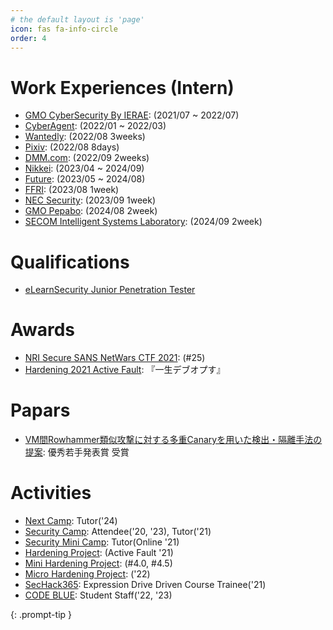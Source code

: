 ```yaml
---
# the default layout is 'page'
icon: fas fa-info-circle
order: 4
---
```


# Work Experiences (Intern)

- [GMO CyberSecurity By IERAE](https://gmo-cybersecurity.com/): (2021/07 ~ 2022/07)
- [CyberAgent](https://www.cyberagent.co.jp/): (2022/01 ~ 2022/03)
- [Wantedly](https://wantedlyinc.com/): (2022/08 3weeks)
- [Pixiv](https://www.pixiv.co.jp/): (2022/08 8days)
- [DMM.com](https://dmm-corp.com/company/): (2022/09 2weeks)
- [Nikkei](https://www.nikkei.co.jp/nikkeiinfo): (2023/04 ~ 2024/09)
- [Future](https://www.future.co.jp/): (2023/05 ~ 2024/08)
- [FFRI](https://www.ffri.jp/): (2023/08 1week)
- [NEC Security](https://www.nec-security.co.jp/): (2023/09 1week)
- [GMO Pepabo](https://pepabo.com/): (2024/08 2week)
- [SECOM Intelligent Systems Laboratory](https://www.secom.co.jp/isl/): (2024/09 2week)

# Qualifications

- [eLearnSecurity Junior Penetration Tester](https://elearnsecurity.com/product/ejpt-certification/)

# Awards

- [NRI Secure SANS NetWars CTF 2021](https://www.nri-secure.co.jp/event/2021/netwars): (#25)
- [Hardening 2021 Active Fault](https://wasforum.jp/2021/09/release-hardening-2021-active-fault/): 『一生デブオプす』

# Papars
- [VM間Rowhammer類似攻撃に対する多重Canaryを用いた検出・隔離手法の提案](https://jglobal.jst.go.jp/detail?JGLOBAL_ID=202402218002733986): 優秀若手発表賞 受賞

# Activities

- [Next Camp](https://www.ipa.go.jp/jinzai/camp/index.html): Tutor('24)
- [Security Camp](https://www.ipa.go.jp/jinzai/camp/index.html): Attendee('20, '23), Tutor('21)
- [Security Mini Camp](https://www.security-camp.or.jp/minicamp/): Tutor(Online '21)
- [Hardening Project](https://wasforum.jp/hardening-project/): (Active Fault '21)
- [Mini Hardening Project](https://www.security-camp.or.jp/minicamp/): (#4.0, #4.5)
- [Micro Hardening Project](https://twitter.com/MicroHardening): ('22)
- [SecHack365](https://sechack365.nict.go.jp/): Expression Drive Driven Course Trainee('21)
- [CODE BLUE](https://codeblue.jp/): Student Staff('22, '23)

{: .prompt-tip }
